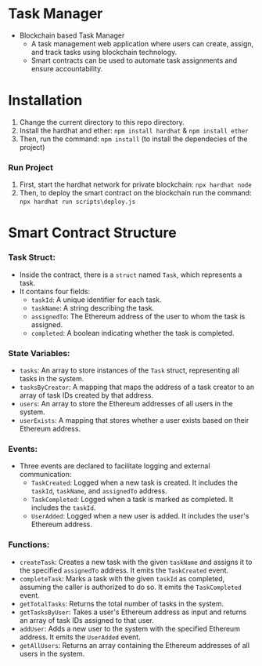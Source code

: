 # Task Manager
- Blockchain based Task Manager
    - A task management web application where users can create, assign, and track tasks using blockchain technology.
    - Smart contracts can be used to automate task assignments and ensure accountability.

# Installation

1. Change the current directory to this repo directory.
2. Install the hardhat and ether: `npm install hardhat` & `npm install ether`
3. Then, run the command: `npm install` (to install the dependecies of the project)

### Run Project

1. First, start the hardhat network for private blockchain: `npx hardhat node`
2. Then, to deploy the smart contract on the blockchain run the command: `npx hardhat run scripts\deploy.js`

# Smart Contract Structure

### **Task Struct**:
   - Inside the contract, there is a `struct` named `Task`, which represents a task.
   - It contains four fields:
     - `taskId`: A unique identifier for each task.
     - `taskName`: A string describing the task.
     - `assignedTo`: The Ethereum address of the user to whom the task is assigned.
     - `completed`: A boolean indicating whether the task is completed.

### **State Variables**:
   - `tasks`: An array to store instances of the `Task` struct, representing all tasks in the system.
   - `tasksByCreator`: A mapping that maps the address of a task creator to an array of task IDs created by that address.
   - `users`: An array to store the Ethereum addresses of all users in the system.
   - `userExists`: A mapping that stores whether a user exists based on their Ethereum address.

### **Events**:
   - Three events are declared to facilitate logging and external communication:
     - `TaskCreated`: Logged when a new task is created. It includes the `taskId`, `taskName`, and `assignedTo` address.
     - `TaskCompleted`: Logged when a task is marked as completed. It includes the `taskId`.
     - `UserAdded`: Logged when a new user is added. It includes the user's Ethereum address.

### **Functions**:
   - `createTask`: Creates a new task with the given `taskName` and assigns it to the specified `assignedTo` address. It emits the `TaskCreated` event.
   - `completeTask`: Marks a task with the given `taskId` as completed, assuming the caller is authorized to do so. It emits the `TaskCompleted` event.
   - `getTotalTasks`: Returns the total number of tasks in the system.
   - `getTasksByUser`: Takes a user's Ethereum address as input and returns an array of task IDs assigned to that user.
   - `addUser`: Adds a new user to the system with the specified Ethereum address. It emits the `UserAdded` event.
   - `getAllUsers`: Returns an array containing the Ethereum addresses of all users in the system.